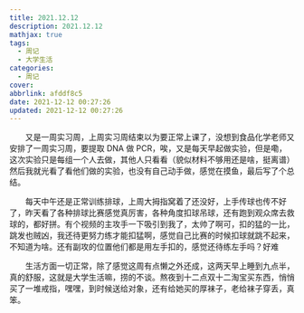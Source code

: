```yaml
---
title: 2021.12.12
description: 2021.12.12
mathjax: true
tags:
  - 周记
  - 大学生活
categories:
  - 周记
cover:
abbrlink: afddf8c5
date: 2021-12-12 00:27:26
updated: 2021-12-12 00:27:26
---
```


&emsp;&emsp;又是一周实习周，上周实习周结束以为要正常上课了，没想到食品化学老师又安排了一周实习周，要提取 DNA 做 PCR，唉，又是每天早起做实验，但是嘞，这次实验只是每组一个人去做，其他人只看看（貌似材料不够用还是啥，挺离谱）然后我就光看了看他们做的实验，也没有自己动手做，感觉在摸鱼，最后写了个总结。

&emsp;&emsp;每天中午还是正常训练排球，上周大拇指窝着了还没好，上手传球也传不好了，昨天看了各种排球比赛感觉真厉害，各种角度扣球吊球，还有跑到观众席去救球的，都好拼。有个视频的主攻手一下吸引到我了，太帅了啊可，扣的猛的一比，跳发也贼凶，我还待更努力练才能扣猛啊，感觉自己比赛的时候扣球就跳不起来，不知道为啥。还有副攻的位置他们都是用左手扣的，感觉还待练左手吗？好难

&emsp;&emsp;生活方面一切正常，除了感觉这周有点懒之外还成，这两天早上睡到九点半，真的舒服，这就是大学生活嘛，捞的不谈。熬夜到十二点双十二淘宝买东西，悄悄买了一堆戒指，嘿嘿，到时候送给对象，还有给她买的厚袜子，老给袜子穿丢，真笨。
